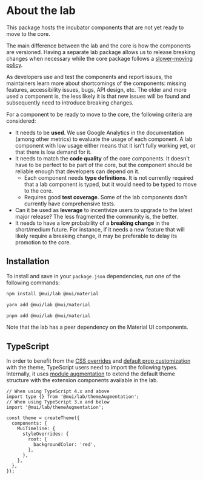 # About the lab

<p class="description">This package hosts the incubator components that are not yet ready to move to the core.</p>

The main difference between the lab and the core is how the components are versioned. Having a separate lab package allows us to release breaking changes when necessary while the core package follows a [slower-moving policy](https://mui.com/versions/#release-frequency).

As developers use and test the components and report issues, the maintainers learn more about shortcomings of the components: missing features, accessibility issues, bugs, API design, etc. The older and more used a component is, the less likely it is that new issues will be found and subsequently need to introduce breaking changes.

For a component to be ready to move to the core, the following criteria are considered:

- It needs to be **used**. We use Google Analytics in the documentation (among other metrics) to evaluate the usage of each component. A lab component with low usage either means that it isn't fully working yet, or that there is low demand for it.
- It needs to match the **code quality** of the core components. It doesn't have to be perfect to be part of the core, but the component should be reliable enough that developers can depend on it.
  - Each component needs **type definitions**. It is not currently required that a lab component is typed, but it would need to be typed to move to the core.
  - Requires good **test coverage**. Some of the lab components don't currently have comprehensive tests.
- Can it be used as **leverage** to incentivize users to upgrade to the latest major release? The less fragmented the community is, the better.
- It needs to have a low probability of a **breaking change** in the short/medium future. For instance, if it needs a new feature that will likely require a breaking change, it may be preferable to delay its promotion to the core.

## Installation

To install and save in your `package.json` dependencies, run one of the following commands:

<codeblock storageKey="package-manager">

```bash npm
npm install @mui/lab @mui/material
```

```bash yarn
yarn add @mui/lab @mui/material
```

```bash pnpm
pnpm add @mui/lab @mui/material
```

</codeblock>

Note that the lab has a peer dependency on the Material UI components.

## TypeScript

In order to benefit from the [CSS overrides](/material-ui/customization/theme-components/#theme-style-overrides) and [default prop customization](/material-ui/customization/theme-components/#theme-default-props) with the theme, TypeScript users need to import the following types. Internally, it uses [module augmentation](/material-ui/guides/typescript/#customization-of-theme) to extend the default theme structure with the extension components available in the lab.

```tsx
// When using TypeScript 4.x and above
import type {} from '@mui/lab/themeAugmentation';
// When using TypeScript 3.x and below
import '@mui/lab/themeAugmentation';

const theme = createTheme({
  components: {
    MuiTimeline: {
      styleOverrides: {
        root: {
          backgroundColor: 'red',
        },
      },
    },
  },
});
```
